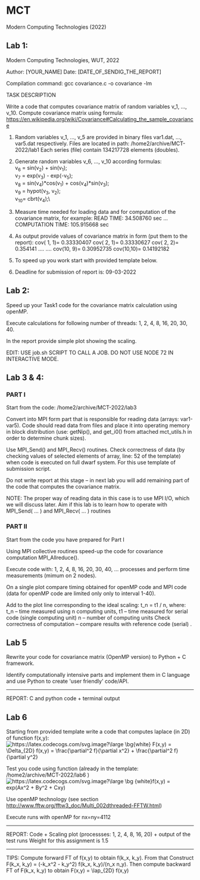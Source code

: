 # MCT
Modern Computing Technologies (2022)


## Lab 1:

Modern Computing Technologies, WUT, 2022

Author: [YOUR_NAME]
Date: [DATE_OF_SENDIG_THE_REPORT]

Compilation command:
gcc covariance.c -o covariance -lm

TASK DESCRIPTION

Write a code that computes covariance matrix of random variables v_1, ..., v_10.
Compute covariance matrix using formula:
https://en.wikipedia.org/wiki/Covariance#Calculating_the_sample_covariance

1. Random variables v_1, ..., v_5 are provided in binary files var1.dat, ..., var5.dat respectively.
Files are located in path:
/home2/archive/MCT-2022/lab1
Each series (file) contain 134217728 elements (doubles).

2. Generate random variables v_6, ..., v_10 according formulas:\
v<sub>6</sub> = sin(v<sub>2</sub>) + sin(v<sub>1</sub>);\
v<sub>7</sub> = exp(v<sub>3</sub>) - exp(-v<sub>5</sub>);\
v<sub>8</sub> = sin(v<sub>4</sub>)*cos(v<sub>1</sub>) + cos(v<sub>4</sub>)*sin(v<sub>3</sub>);\
v<sub>9</sub> = hypot(v<sub>3</sub>, v<sub>2</sub>);\
v<sub>10</sub>= cbrt(v<sub>4</sub>);\

3. Measure time needed for loading data and for computation of the covariance matrix,
for example:
 READ TIME: 34.508760 sec
...
 COMPUTATION TIME: 105.915668 sec

4. As output provide values of covariance matrix in form (put them to the report):
cov( 1, 1)= 0.33330407
cov( 2, 1)= 0.33330627
cov( 2, 2)= 0.354141
.... ....
cov(10, 9)= 0.30952735
cov(10,10)= 0.14192182

5. To speed up you work start with provided template below.

6. Deadline for submission of report is: 09-03-2022


## Lab 2:


Speed up your Task1 code for the covariance matrix calculation using openMP.

Execute calculations for following number of threads:
        1, 2, 4, 8, 16, 20, 30, 40.

In the report provide simple plot showing the scaling.

EDIT: USE job.sh SCRIPT TO CALL A JOB. DO NOT USE NODE 72 IN INTERACTIVE MODE.

## Lab 3 & 4:
### PART I
Start from the code: /home2/archive/MCT-2022/lab3

Convert into MPI form part that is responsible for reading data (arrays: var1-var5). Code should read data from files and place it into operating memory in block distribution (use: getNip(), and get_i0() from attached mct_utils.h in order to determine chunk sizes).

Use MPI_Send() and MPI_Recv() routines. Check correctness of data (by checking values of selected elements of array, line: 52 of the template) when code is executed on full dwarf system. For this use template of submission script. 

Do not write report at this stage – in next lab you will add remaining part of the code that computes the covariance matrix.

NOTE: The proper way of reading data in this case is to use MPI I/O, which we will discuss later. Aim if this lab is to learn how to operate with MPI_Send( … ) and MPI_Recv( … ) routines

### PART II
​Start from the code you have prepared for Part I

Using MPI collective routines speed-up the code for covariance computation  MPI_Allreduce().

Execute code with: 1, 2, 4, 8, 16, 20, 30, 40, ... processes and perform time measurements (mimum on 2 nodes).

On a single plot compare timing obtained for openMP code and MPI code (data for openMP code are limited only only to interval 1-40).

Add to the plot line corresponding to the ideal scaling:
t_n = t1 / n,
 where: t_n – time measured using n computing units, 
t1 – time measured for serial code (single computing unit) 
n – number of computing units
Check correctness of computation – compare results with reference code (serial) .

## Lab 5
Rewrite your code for covariance matrix (OpenMP version) to Python + C  framework.

Identify computationally intensive parts and implement them in C  language and use Python to create 'user friendly' code/API.

---------------------------------------------
REPORT:
    C and python code + terminal output

## Lab 6
Starting from provided template write a code that computes laplace (in 2D) of function f(x,y):\
    <img src="https://latex.codecogs.com/svg.image?\bg{white}F(x,y)&space;=&space;\Delta_{2D}&space;f(x,y)&space;=&space;\frac{\partial^2&space;f}{\partial&space;x^2}&space;&plus;&space;\frac{\partial^2&space;f}{\partial&space;y^2}" title="https://latex.codecogs.com/svg.image?\large \bg{white} F(x,y) = \Delta_{2D} f(x,y) = \frac{\partial^2 f}{\partial x^2} + \frac{\partial^2 f}{\partial y^2}" />

Test you code using function (already in the template: /home2/archive/MCT-2022/lab6 )\
    <img src="https://latex.codecogs.com/svg.image?\large&space;\bg{white}f(x,y)&space;=&space;exp(Ax^2&space;&plus;&space;By^2&space;&plus;&space;Cxy)" title="https://latex.codecogs.com/svg.image?\large \bg {white}f(x,y) = exp(Ax^2 + By^2 + Cxy)" />

Use openMP technology (see section http://www.fftw.org/fftw3_doc/Multi_002dthreaded-FFTW.html) 

Execute runs with openMP for nx=ny=4112

---------------------------------------------
REPORT: Code + Scaling plot (processses: 1, 2, 4, 8, 16, 20) + output of the test runs
Weight for this assignment is 1.5

---------------------------------------------------------
TIPS:
Compute forward FT of f(x,y) to obtain f(k_x, k_y).
From that Construct F(k_x, k_y) = (-k_x^2 - k_y^2) f(k_x, k_y)/(n_x n_y).
Then compute backward FT of F(k_x, k_y) to obtain F(x,y) = \lap_{2D} f(x,y)
